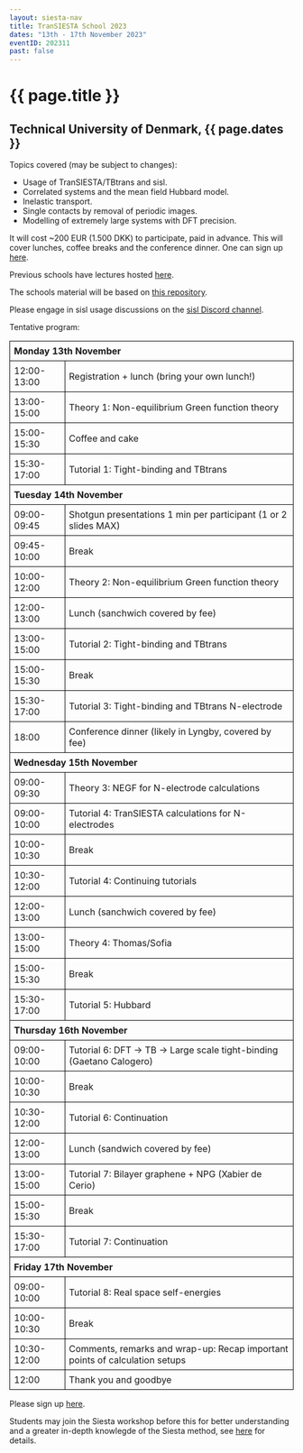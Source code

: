 ```yaml
---
layout: siesta-nav
title: TranSIESTA School 2023
dates: "13th - 17th November 2023"
eventID: 202311
past: false
---
```

# {{ page.title }}
## Technical University of Denmark, {{ page.dates }}

<style>
  table {
    margin-left:auto;
    margin-right:auto;
    text-align:left;
  }
  table, tr, td, th {
    border-collapse: collapse;
  }
  td, th {
    border:1px solid black;
  }
  th, td {
    padding:7px;
    text-align:left;
  }
  th.borderless {
    border-top:0px;
    border-left:0px;
  }
  a.tbd {
    color: red;
  }
</style>

Topics covered (may be subject to changes):

* Usage of TranSIESTA/TBtrans and sisl.
* Correlated systems and the mean field Hubbard model.
* Inelastic transport.
* Single contacts by removal of periodic images.
* Modelling of extremely large systems with DFT precision.

It will cost ~200 EUR (1.500 DKK) to participate, paid in advance. This will cover lunches, coffee breaks and the conference dinner.
One can sign up [here](https://www.conferencemanager.dk/invitation-workshoptoolsforelectiontransport).

Previous schools have lectures hosted [here](https://www.youtube.com/channel/UCyi1DHDq2RGnN-Vaigq5lTA/videos?view=0&sort=da&flow=grid).

The schools material will be based on [this repository](https://github.com/zerothi/ts-tbt-sisl-tutorial).

Please engage in sisl usage discussions on the [sisl Discord channel](https://discord.gg/5XnFXFdkv2).

Tentative program:

<table>

<tbody>
<tr><th COLSPAN="2"> Monday 13th November</th></tr>
<tr><td>12:00-13:00</td><td>Registration + lunch (bring your own lunch!)</td></tr>
<tr><td>13:00-15:00</td><td> Theory 1: Non-equilibrium Green function theory</td></tr>
<tr><td>15:00-15:30</td><td> Coffee and cake</td></tr>
<tr><td>15:30-17:00</td><td> Tutorial 1: Tight-binding and TBtrans</td></tr>

<tr><th COLSPAN="2"> Tuesday 14th November</th></tr>
<tr><td>09:00-09:45</td><td> Shotgun presentations 1 min per participant (1 or 2 slides MAX)</td></tr>
<tr><td>09:45-10:00</td><td> Break</td></tr>
<tr><td>10:00-12:00</td><td> Theory 2: Non-equilibrium Green function theory</td></tr>
<tr><td>12:00-13:00</td><td> Lunch (sanchwich covered by fee)</td></tr>
<tr><td>13:00-15:00</td><td> Tutorial 2: Tight-binding and TBtrans</td></tr>
<tr><td>15:00-15:30</td><td> Break</td></tr>
<tr><td>15:30-17:00</td><td> Tutorial 3: Tight-binding and TBtrans N-electrode</td></tr>
<tr><td>18:00</td><td> Conference dinner (likely in Lyngby, covered by fee)</td></tr>

<tr><th COLSPAN="2"> Wednesday 15th November</th></tr>
<tr><td>09:00-09:30</td><td> Theory 3: NEGF for N-electrode calculations</td></tr>
<tr><td>09:00-10:00</td><td> Tutorial 4: TranSIESTA calculations for N-electrodes</td></tr>
<tr><td>10:00-10:30</td><td> Break</td></tr>
<tr><td>10:30-12:00</td><td> Tutorial 4: Continuing tutorials</td></tr>
<tr><td>12:00-13:00</td><td> Lunch (sanchwich covered by fee)</td></tr>
<tr><td>13:00-15:00</td><td> Theory 4: Thomas/Sofia</td></tr>
<tr><td>15:00-15:30</td><td> Break</td></tr>
<tr><td>15:30-17:00</td><td> Tutorial 5: Hubbard</td></tr>

<tr><th COLSPAN="2"> Thursday 16th November</th></tr>
<tr><td>09:00-10:00</td><td>Tutorial 6: DFT -> TB -> Large scale tight-binding (Gaetano Calogero)</td></tr>
<tr><td>10:00-10:30</td><td>Break</td></tr>
<tr><td>10:30-12:00</td><td>Tutorial 6: Continuation</td></tr>
<tr><td>12:00-13:00</td><td>Lunch (sandwich covered by fee)</td></tr>
<tr><td>13:00-15:00</td><td>Tutorial 7: Bilayer graphene + NPG (Xabier de Cerio)</td></tr>
<tr><td>15:00-15:30</td><td>Break</td></tr>
<tr><td>15:30-17:00</td><td>Tutorial 7: Continuation</td></tr>

<tr><th COLSPAN="2"> Friday 17th November</th></tr>
<tr><td>09:00-10:00</td><td>Tutorial 8: Real space self-energies</td></tr>
<tr><td>10:00-10:30</td><td>Break</td></tr>
<tr><td>10:30-12:00</td><td>Comments, remarks and wrap-up: Recap important points of calculation setups</td></tr>
<tr><td>12:00</td><td>Thank you and goodbye</td></tr>
</tbody>
</table>

Please sign up [here](https://www.conferencemanager.dk/invitation-workshoptoolsforelectiontransport).

Students may join the Siesta workshop before this for better understanding and a greater in-depth knowlegde
of the Siesta method, see [here](https://siesta-project.github.io/web-portal/) for details.
